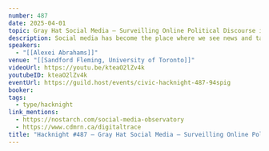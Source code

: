 ```yaml
---
number: 487
date: 2025-04-01
topic: Gray Hat Social Media – Surveilling Online Political Discourse in the Public Interest
description: Social media has become the place where we see news and talk politics, but it is also rife with intrigue and manipulation. In this presentation, Dr Alexei Abrahams will share with you the tools and techniques being developed by public interest researchers, often operating on a shoestring budget and in a legal gray zone, to restore public oversight of this contested space.
speakers:
  - "[[Alexei Abrahams]]"
venue: "[[Sandford Fleming, University of Toronto]]"
videoUrl: https://youtu.be/kteaO2lZv4k
youtubeID: kteaO2lZv4k
eventUrl: https://guild.host/events/civic-hacknight-487-94spig
booker: 
tags:
  - type/hacknight
link_mentions:
  - https://nostarch.com/social-media-observatory
  - https://www.cdmrn.ca/digitaltrace
title: "Hacknight #487 – Gray Hat Social Media – Surveilling Online Political Discourse in the Public Interest"
---
```


